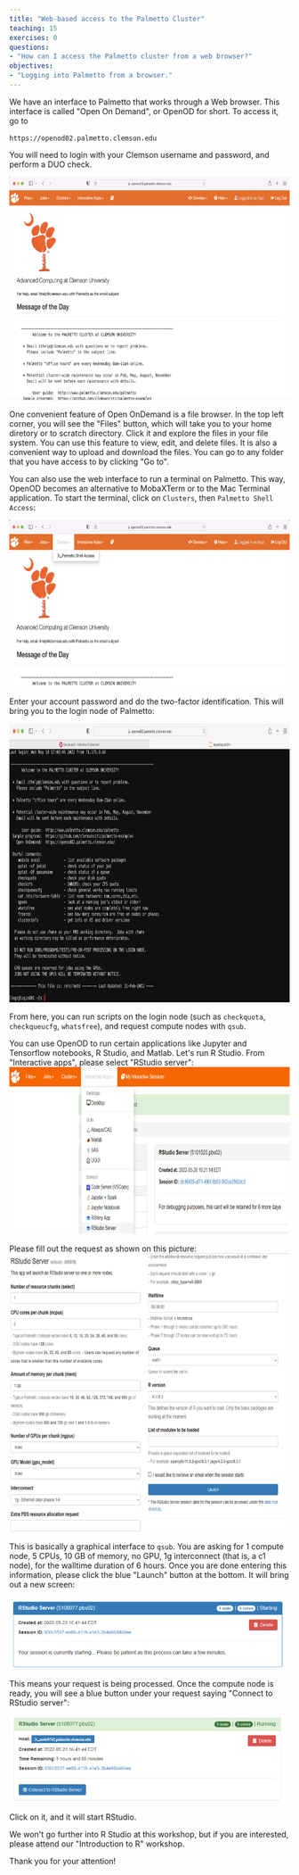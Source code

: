 ```yaml
---
title: "Web-based access to the Palmetto Cluster"
teaching: 15
exercises: 0
questions:
- "How can I access the Palmetto cluster from a web browser?"
objectives:
- "Logging into Palmetto from a browser."
---
```


We have an interface to Palmetto that works through a Web browser. This interface is called "Open On Demand", or OpenOD for short. To access it, go to 

```
https://openod02.palmetto.clemson.edu
```

You will need to login with your Clemson username and password, and perform a DUO check. 

<img src="../fig/openod_dashboard.png" alt="Open OnDemand Dashboard" style="height:400px">

One convenient feature of Open OnDemand is a file browser. In the top left corner, you will see the "Files" button, which will take you to your home diretory or to scratch directory. Click it and explore the files in your file system. You can use this feature to view, edit, and delete files. It is also a convenient way to upload and download the files. You can go to any folder that you have access to by clicking "Go to".

You can also use the web interface to run a terminal on Palmetto. This way, OpenOD becomes an alternative to MobaXTerm or to the Mac Terminal application. To start the terminal, click on `Clusters`, then `Palmetto Shell Access`:

<img src="../fig/openod_shell_access.png" alt="Open OnDemand Shell Menu" style="height:300px">

Enter your account password and do the two-factor identification. This will bring you to the login node of Palmetto:

<img src="../fig/openod_shell.png" alt="Open OnDemand Shell Menu" style="height:500px">

From here, you can run scripts on the login node (such as `checkquota`, `checkqueucfg`, `whatsfree`), and request compute nodes with `qsub`.

You can use OpenOD to run certain applications like Jupyter and Tensorflow notebooks, R Studio, and Matlab. Let's run R Studio. From "Interactive apps", please select "RStudio server":
<img src="../fig/rstudio1.png" style="height:300px">

Please fill out the request as shown on this picture:
<img src="../fig/rstudio2.png" style="height:500px">

This is basically a graphical interface to `qsub`. You are asking for 1 compute node, 5 CPUs, 10 GB of memory, no GPU, 1g interconnect (that is, a c1 node), for the walltime duration of 6 hours. Once you are done entering this information, please click the blue "Launch" button at the bottom. It will bring out a new screen:

<img src="../fig/rstudio3.png">

This means your request is being processed. Once the compute node is ready, you will see a blue button under your request saying "Connect to RStudio server":

<img src="../fig/rstudio4.png">

Click on it, and it will start RStudio.

We won't go further into R Studio at this workshop, but if you are interested, please attend our "Introduction to R" workshop.

Thank you for your attention!
